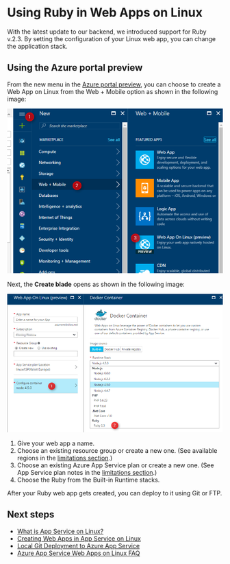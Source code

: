 <!-- not suitable for Mooncake -->

<properties
    pageTitle="Using Ruby in Azure App Service Web Apps on Linux | Azure"
    description="Using Ruby in Azure App Service Web Apps on Linux."
    keywords="azure app service, web app, faq, linux, oss, ruby"
    services="app-service"
    documentationCenter=""
    authors="aelnably"
    manager="erikre"
    editor="" />
<tags
    ms.assetid=""
    ms.service="app-service"
    ms.workload="na"
    ms.tgt_pltfrm="na"
    ms.devlang="na"
    ms.topic="article"
    ms.date="02/16/2017"
    wacn.date=""
    ms.author="aelnably;wesmc" />

# Using Ruby in Web Apps on Linux #

With the latest update to our backend, we introduced support for Ruby v.2.3. By setting the configuration of your Linux web app, you can change the application stack.

## Using the Azure portal preview ##

From the new menu in the [Azure portal preview](https://portal.azure.cn), you can choose to create a Web App on Linux from the Web + Mobile option as shown in the following image:

![Start creating a web app on the Azure portal preview][1]

Next, the **Create blade** opens as shown in the following image:

![The Create blade][2]

1. Give your web app a name.
2. Choose an existing resource group or create a new one. (See available regions in the [limitations section](/documentation/articles/app-service-linux-intro/).)
3. Choose an existing Azure App Service plan or create a new one. (See App Service plan notes in the [limitations section](/documentation/articles/app-service-linux-intro/).)
4. Choose the Ruby from the Built-in Runtime stacks.

After your Ruby web app gets created, you can deploy to it using Git or FTP.

## Next steps
* [What is App Service on Linux?](/documentation/articles/app-service-linux-intro/)
* [Creating Web Apps in App Service on Linux](/documentation/articles/app-service-linux-how-to-create-a-web-app/)
* [Local Git Deployment to Azure App Service](/documentation/articles/app-service-deploy-local-git/)
* [Azure App Service Web Apps on Linux FAQ](/documentation/articles/app-service-linux-faq/)

<!--Image references-->
[1]: ./media/app-service-linux-using-ruby/New-Linux.png
[2]: ./media/app-service-linux-using-ruby/Ruby-UX.png